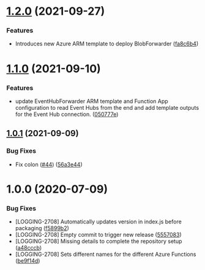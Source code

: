 # [1.2.0](https://github.com/newrelic-experimental/newrelic-azure-functions/compare/v1.1.0...v1.2.0) (2021-09-27)


### Features

* Introduces new Azure ARM template to deploy BlobForwarder ([fa8c6b4](https://github.com/newrelic-experimental/newrelic-azure-functions/commit/fa8c6b4a12c524aedac8734527530f71581e1e07))

# [1.1.0](https://github.com/newrelic-experimental/newrelic-azure-functions/compare/v1.0.1...v1.1.0) (2021-09-10)


### Features

* update EventHubForwarder ARM template and Function App configuration to read Event Hubs from the end and add template outputs for the Event Hub connection. ([050777e](https://github.com/newrelic-experimental/newrelic-azure-functions/commit/050777e916dce4bbb2af75c42f52a183b27cae75))

## [1.0.1](https://github.com/newrelic-experimental/newrelic-azure-functions/compare/v1.0.0...v1.0.1) (2021-09-09)


### Bug Fixes

* Fix colon ([#44](https://github.com/newrelic-experimental/newrelic-azure-functions/issues/44)) ([56a3e44](https://github.com/newrelic-experimental/newrelic-azure-functions/commit/56a3e44680370417fbbedd190c5d38d6ff672951))

# 1.0.0 (2020-07-09)


### Bug Fixes

* [LOGGING-2708] Automatically updates version in index.js before packaging ([f5899b2](https://github.com/newrelic-experimental/newrelic-azure-functions/commit/f5899b2323706437738972b4824dadb67ea524e8))
* [LOGGING-2708] Empty commit to trigger new release ([5557083](https://github.com/newrelic-experimental/newrelic-azure-functions/commit/5557083faea3c9952ecf6eb1fd93a46bc8520ab9))
* [LOGGING-2708] Missing details to complete the repository setup ([a48cccb](https://github.com/newrelic-experimental/newrelic-azure-functions/commit/a48cccb5a76658e8236e9795e73da9de29de53c7))
* [LOGGING-2708] Sets different names for the different Azure Functions ([be9f14d](https://github.com/newrelic-experimental/newrelic-azure-functions/commit/be9f14d49af09ae168d568dd00b56dc5c1d38a1d))
